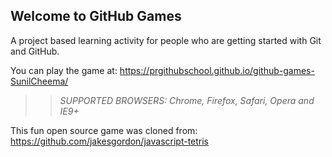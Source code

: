 ## Welcome to GitHub Games

A project based learning activity for people who are getting started with Git and GitHub.

You can play the game at: https://prgithubschool.github.io/github-games-SunilCheema/

>> _*SUPPORTED BROWSERS*: Chrome, Firefox, Safari, Opera and IE9+_

This fun open source game was cloned from: https://github.com/jakesgordon/javascript-tetris
